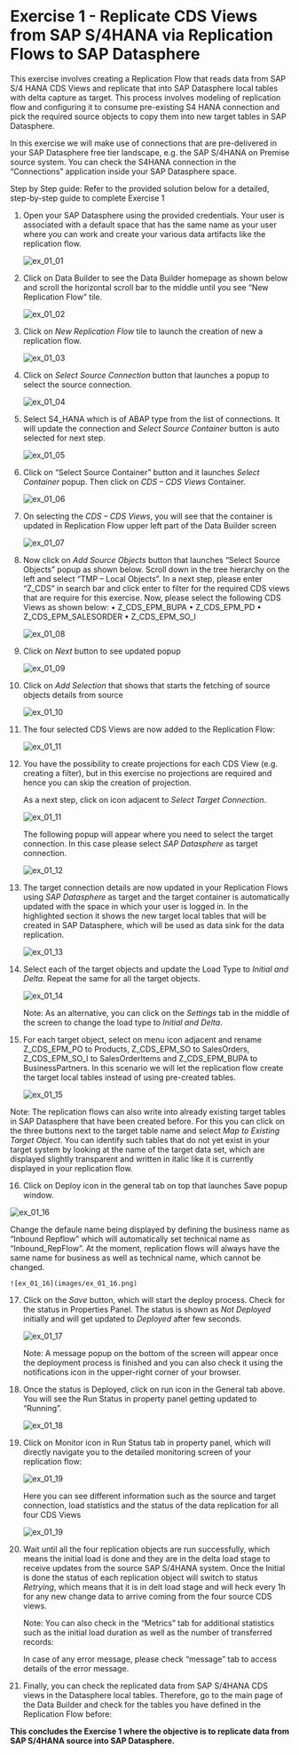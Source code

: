 # Exercise 1 - Replicate CDS Views from SAP S/4HANA via Replication Flows to SAP Datasphere

This exercise involves creating a Replication Flow that reads data from SAP S/4 HANA CDS Views and replicate that into SAP Datasphere local tables with delta capture as target. This process involves modeling of replication flow and configuring it to consume pre-existing S4 HANA connection and pick the required source objects to copy them into new target tables in SAP Datasphere.

In this exercise we will make use of connections that are pre-delivered in your SAP Datasphere free tier landscape, e.g. the SAP S/4HANA on Premise source system. You can check the S4HANA connection in the “Connections” application inside your SAP Datasphere space.

Step by Step guide:
Refer to the provided solution below for a detailed, step-by-step guide to complete Exercise 1

1.	Open your SAP Datasphere using the provided credentials. Your user is associated with a default space that has the same name as your user where you can work and create your various data artifacts like the replication flow.
   
    ![ex_01_01](images/ex_01_01.png)

2.	Click on Data Builder to see the Data Builder homepage as shown below and scroll the horizontal scroll bar to the middle until you see “New Replication Flow” tile.
   
    ![ex_01_02](images/ex_01_02.png)

3.	Click on *New Replication Flow* tile to launch the creation of new a replication flow.
   
    ![ex_01_03](images/ex_01_03.png)

4.	Click on *Select Source Connection* button that launches a popup to select the source connection.

    ![ex_01_04](images/ex_01_04.png)

5.	Select S4_HANA which is of ABAP type from the list of connections. It will update the connection and *Select Source Container* button is auto selected for next step.

    ![ex_01_05](images/ex_01_05.png)

6.	Click on “Select Source Container” button and it launches *Select Container* popup. Then click on *CDS – CDS Views* Container.

    ![ex_01_06](images/ex_01_06.png)

7.	On selecting the *CDS – CDS Views*, you will see that the container is updated in Replication Flow upper left part of the Data Builder screen

    ![ex_01_07](images/ex_01_07.png)

8.	Now click on *Add Source Objects* button that launches “Select Source Objects” popup as shown below. Scroll down in the tree hierarchy on the left and select “TMP – Local Objects”. In a next step, please enter “Z_CDS” in search bar and click enter to filter for the required CDS views that are require for this exercise. Now, please select the following CDS Views as shown below:
•	Z_CDS_EPM_BUPA
•	Z_CDS_EPM_PD
•	Z_CDS_EPM_SALESORDER
•	Z_CDS_EPM_SO_I

    ![ex_01_08](images/ex_01_08.png)

9.	Click on *Next* button to see updated popup

    ![ex_01_09](images/ex_01_09.png)

10.	Click on *Add Selection* that shows that starts the fetching of source objects details from source

    ![ex_01_10](images/ex_01_10.png)

11.	The four selected CDS Views are now added to the Replication Flow:

    ![ex_01_11](images/ex_01_11.png)

12.	You have the possibility to create projections for each CDS View (e.g. creating a filter), but in this exercise no projections are required and hence you can skip the creation of projection. 

      As a next step, click on icon adjacent to *Select Target Connection*. 

    ![ex_01_11](images/ex_1_11_2.png)

      The following popup will appear where you need to select the target connection. In this case please select *SAP Datasphere* as target connection.

    ![ex_01_12](images/ex_01_12.png)

13.	The target connection details are now updated in your Replication Flows using *SAP Datasphere* as target and the target container is automatically updated with the space in which your user is logged in.
In the highlighted section it shows the new target local tables that will be created in SAP Datasphere, which will be used as data sink for the data replication. 


    ![ex_01_13](images/ex_01_13.png)

14.	Select each of the target objects and update the Load Type to *Initial and Delta*. Repeat the same for all the target objects.

    ![ex_01_14](images/ex_01_14.png)

    Note: As an alternative, you can click on the *Settings* tab in the middle of the screen to change the load type to *Initial and Delta*.

15.	For each target object, select on menu icon adjacent and rename Z_CDS_EPM_PO to Products, Z_CDS_EPM_SO to SalesOrders, Z_CDS_EPM_SO_I to SalesOrderItems and Z_CDS_EPM_BUPA to BusinessPartners. In this scenario we will let the replication flow create the target local tables instead of using pre-created tables. 

    ![ex_01_15](images/ex_01_15.png)

   Note: The replication flows can also write into already existing target tables in SAP Datasphere that have been created before. For this you can click on the three buttons next to the target table name and select *Map to Existing Target Object*. You can identify such tables that do not yet exist in your target system by looking at the name of the target data set, which are displayed slightly transparent and written in italic like it is currently displayed in your replication flow. 

16.	Click on Deploy icon in the general tab on top that launches Save popup window.

   ![ex_01_16](images/ex_01_16_0.png)

   Change the defaule name being displayed by defining the business name as “Inbound Repflow” which will automatically set technical name as “Inbound_RepFlow”. At the moment, replication flows will always have the same name for business as well as technical name, which cannot be changed.
    
    ![ex_01_16](images/ex_01_16.png)

17.	Click on the *Save* button, which will start the deploy process. Check for the status in Properties Panel. The status is shown as *Not Deployed* initially and will get updated to *Deployed* after few seconds.

    ![ex_01_17](images/ex_01_17.png)

    Note: A message popup on the bottom of the screen will appear once the deployment process is finished and you can also check it using the notifications icon in the upper-right corner of your browser.

18.	Once the status is Deployed, click on run icon in the General tab above. You will see the Run Status in property panel getting updated to “Running”.

    ![ex_01_18](images/ex_01_18.png)

19.	Click on Monitor icon in Run Status tab in property panel, which will directly navigate you to the detailed monitoring screen of your replication flow:

      ![ex_01_19](images/ex_01_19_0.png)

      Here you can see different information such as the source and target connection, load statistics and the status of the data replication for all four CDS Views

   	![ex_01_19](images/ex_01_19.png)

20.	Wait until all the four replication objects are run successfully, which means the initial load is done and they are in the delta load stage to receive updates from the source SAP S/4HANA system.
Once the Initial is done the status of each replication object will switch to status *Retrying*, which means that it is in delt load stage and will heck every 1h for any new change data to arrive coming from the four source CDS views. 

      Note: You can also check in the “Metrics” tab for additional statistics such as the initial load duration as well as the number of transferred records:

      In case of any error message, please check “message” tab to access details of the error message.

21.	Finally, you can check the replicated data from SAP S/4HANA CDS views in the Datasphere local tables. Therefore, go to the main page of the Data Builder and check for the tables you have defined in the Replication Flow before:

**This concludes the Exercise 1 where the objective is to replicate data from SAP S/4HANA source into SAP Datasphere.**

